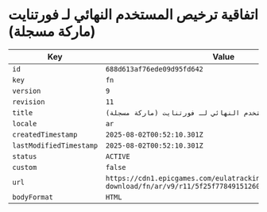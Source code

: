 # اتفاقية ترخيص المستخدم النهائي لـ فورتنايت (ماركة مسجلة)

| Key | Value |
| --- | ----- |
| `id` | `688d613af76ede09d95fd642` |
| `key` | `fn` |
| `version` | `9` |
| `revision` | `11` |
| `title` | `اتفاقية ترخيص المستخدم النهائي لـ فورتنايت (ماركة مسجلة)` |
| `locale` | `ar` |
| `createdTimestamp` | `2025-08-02T00:52:10.301Z` |
| `lastModifiedTimestamp` | `2025-08-02T00:52:10.301Z` |
| `status` | `ACTIVE` |
| `custom` | `false` |
| `url` | `https://cdn1.epicgames.com/eulatracking-download/fn/ar/v9/r11/5f25f77849151260512e1e0b138b2016.pdf` |
| `bodyFormat` | `HTML` |
